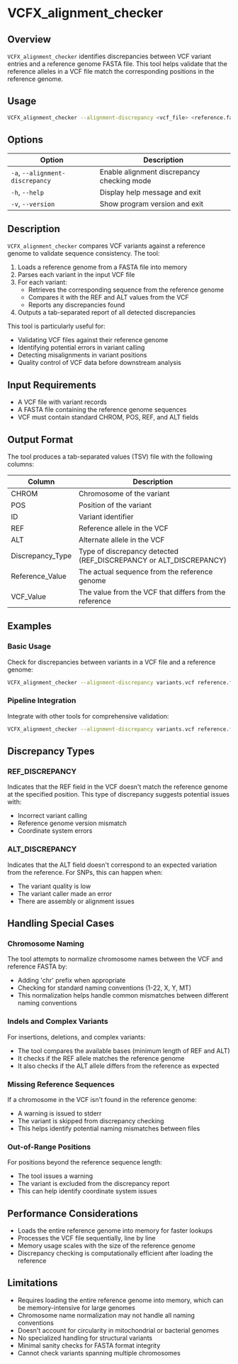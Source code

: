 # VCFX_alignment_checker

## Overview
`VCFX_alignment_checker` identifies discrepancies between VCF variant entries and a reference genome FASTA file. This tool helps validate that the reference alleles in a VCF file match the corresponding positions in the reference genome.

## Usage
```bash
VCFX_alignment_checker --alignment-discrepancy <vcf_file> <reference.fasta> > discrepancies.txt
```

## Options
| Option | Description |
|--------|-------------|
| `-a`, `--alignment-discrepancy` | Enable alignment discrepancy checking mode |
| `-h`, `--help` | Display help message and exit |
| `-v`, `--version` | Show program version and exit |

## Description
`VCFX_alignment_checker` compares VCF variants against a reference genome to validate sequence consistency. The tool:

1. Loads a reference genome from a FASTA file into memory
2. Parses each variant in the input VCF file
3. For each variant:
   - Retrieves the corresponding sequence from the reference genome
   - Compares it with the REF and ALT values from the VCF
   - Reports any discrepancies found
4. Outputs a tab-separated report of all detected discrepancies

This tool is particularly useful for:
- Validating VCF files against their reference genome
- Identifying potential errors in variant calling
- Detecting misalignments in variant positions
- Quality control of VCF data before downstream analysis

## Input Requirements
- A VCF file with variant records
- A FASTA file containing the reference genome sequences
- VCF must contain standard CHROM, POS, REF, and ALT fields

## Output Format
The tool produces a tab-separated values (TSV) file with the following columns:

| Column | Description |
|--------|-------------|
| CHROM | Chromosome of the variant |
| POS | Position of the variant |
| ID | Variant identifier |
| REF | Reference allele in the VCF |
| ALT | Alternate allele in the VCF |
| Discrepancy_Type | Type of discrepancy detected (REF_DISCREPANCY or ALT_DISCREPANCY) |
| Reference_Value | The actual sequence from the reference genome |
| VCF_Value | The value from the VCF that differs from the reference |

## Examples

### Basic Usage
Check for discrepancies between variants in a VCF file and a reference genome:
```bash
VCFX_alignment_checker --alignment-discrepancy variants.vcf reference.fa > discrepancies.txt
```

### Pipeline Integration
Integrate with other tools for comprehensive validation:
```bash
VCFX_alignment_checker --alignment-discrepancy variants.vcf reference.fa | grep "REF_DISCREPANCY" > ref_errors.tsv
```

## Discrepancy Types

### REF_DISCREPANCY
Indicates that the REF field in the VCF doesn't match the reference genome at the specified position. This type of discrepancy suggests potential issues with:
- Incorrect variant calling
- Reference genome version mismatch
- Coordinate system errors

### ALT_DISCREPANCY
Indicates that the ALT field doesn't correspond to an expected variation from the reference. For SNPs, this can happen when:
- The variant quality is low
- The variant caller made an error
- There are assembly or alignment issues

## Handling Special Cases

### Chromosome Naming
The tool attempts to normalize chromosome names between the VCF and reference FASTA by:
- Adding 'chr' prefix when appropriate
- Checking for standard naming conventions (1-22, X, Y, MT)
- This normalization helps handle common mismatches between different naming conventions

### Indels and Complex Variants
For insertions, deletions, and complex variants:
- The tool compares the available bases (minimum length of REF and ALT)
- It checks if the REF allele matches the reference genome
- It also checks if the ALT allele differs from the reference as expected

### Missing Reference Sequences
If a chromosome in the VCF isn't found in the reference genome:
- A warning is issued to stderr
- The variant is skipped from discrepancy checking
- This helps identify potential naming mismatches between files

### Out-of-Range Positions
For positions beyond the reference sequence length:
- The tool issues a warning
- The variant is excluded from the discrepancy report
- This can help identify coordinate system issues

## Performance Considerations
- Loads the entire reference genome into memory for faster lookups
- Processes the VCF file sequentially, line by line
- Memory usage scales with the size of the reference genome
- Discrepancy checking is computationally efficient after loading the reference

## Limitations
- Requires loading the entire reference genome into memory, which can be memory-intensive for large genomes
- Chromosome name normalization may not handle all naming conventions
- Doesn't account for circularity in mitochondrial or bacterial genomes
- No specialized handling for structural variants
- Minimal sanity checks for FASTA format integrity
- Cannot check variants spanning multiple chromosomes 